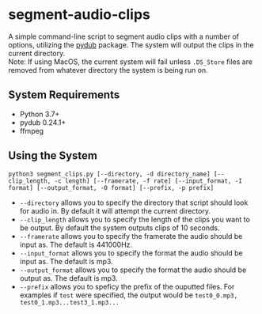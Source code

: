 # segment-audio-clips
A simple command-line script to segment audio clips with a number of options, utilizing the [pydub](https://github.com/jiaaro/pydub) package. The system will output the clips in the current directory.<br>
Note: If using MacOS, the current system will fail unless ```.DS_Store``` files are removed from whatever directory the system is being run on.

## System Requirements
- Python 3.7+
- pydub 0.24.1+
- ffmpeg

## Using the System
```
python3 segment_clips.py [--directory, -d directory_name] [--clip_length, -c length] [--framerate, -f rate] [--input_format, -I format] [--output_format, -O format] [--prefix, -p prefix]
```
- ```--directory``` allows you to specify the directory that script should look for audio in. By default it will attempt the current directory.
- ```--clip_length``` allows you to specify the length of the clips you want to be output. By default the system outputs clips of 10 seconds.
- ```--framerate``` allows you to specify the framerate the audio should be input as. The default is 441000Hz.
- ```--input_format``` allows you to specify the format the audio should be input as. The default is mp3.
- ```--output_format``` allows you to specify the format the audio should be output as. The default is mp3.
- ```--prefix``` allows you to speficy the prefix of the ouputted files. For examples if ```test``` were specified, the output would be ```test0_0.mp3, test0_1.mp3...test3_1.mp3...```
